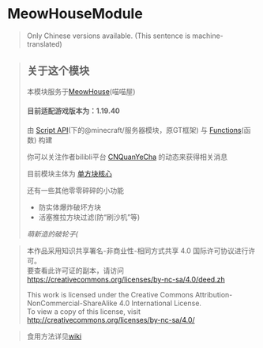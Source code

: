 # MeowHouseModule
>Only Chinese versions available. (This sentence is machine-translated)

> ## 关于这个模块
> 本模块服务于[MeowHouse](https://github.com/MiaoMiaoMax/MeowHouse)(喵喵屋)
>
> #### 目前适配游戏版本为：1.19.40
>
> 由 [Script API](https://learn.microsoft.com/en-us/minecraft/creator/scriptapi/)(下的@minecraft/服务器模块，原GT框架) 与 [Functions](https://learn.microsoft.com/en-us/minecraft/creator/documents/functionsintroduction)(函数) 构建
>
> 你可以关注作者bilibli平台 [CNQuanYeCha](https://space.bilibili.com/1968985335) 的动态来获得相关消息
>
> 目前模块主体为 [单方块核心](https://afdian.net/a/CNQuanYeCha)
>
> 还有一些其他零零碎碎的小功能
> * 防实体爆炸破坏方块
> * 活塞推拉方块过滤(防“刷沙机”等)
>
> *萌新造的破轮子(*

> 本作品采用知识共享署名-非商业性-相同方式共享 4.0 国际许可协议进行许可。  
> 要查看此许可证的副本，请访问 https://creativecommons.org/licenses/by-nc-sa/4.0/deed.zh
>
> This work is licensed under the Creative Commons Attribution-NonCommercial-ShareAlike 4.0 International License.  
> To view a copy of this license, visit http://creativecommons.org/licenses/by-nc-sa/4.0/

> 食用方法详见[wiki](https://github.com/MiaoMiaoMax/MeowHouseModule/wiki)
